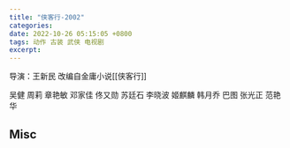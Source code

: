 ```yaml
---
title: "侠客行-2002"
categories: 
date: 2022-10-26 05:15:05 +0800
tags: 动作 古装 武侠 电视剧
excerpt: 
---
```


导演：王新民
改编自金庸小说[[侠客行]]

吴健
周莉
章艳敏
邓家佳
佟又勋
苏廷石
李晓波
姬麒麟
韩月乔
巴图
张光正
范艳华




## Misc


